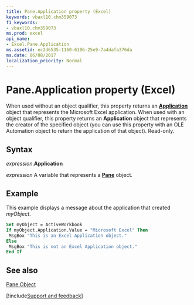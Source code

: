 ```yaml
---
title: Pane.Application property (Excel)
keywords: vbaxl10.chm359073
f1_keywords:
- vbaxl10.chm359073
ms.prod: excel
api_name:
- Excel.Pane.Application
ms.assetid: ec2d6535-1160-6196-25e9-7a4dafa376da
ms.date: 06/08/2017
localization_priority: Normal
---
```



# Pane.Application property (Excel)

When used without an object qualifier, this property returns an  **[Application](Excel.Application(object).md)** object that represents the Microsoft Excel application. When used with an object qualifier, this property returns an **Application** object that represents the creator of the specified object (you can use this property with an OLE Automation object to return the application of that object). Read-only.


## Syntax

_expression_.**Application**

_expression_ A variable that represents a **[Pane](Excel.Pane.md)** object.


## Example

This example displays a message about the application that created _myObject_.


```vb
Set myObject = ActiveWorkbook 
If myObject.Application.Value = "Microsoft Excel" Then 
 MsgBox "This is an Excel Application object." 
Else 
 MsgBox "This is not an Excel Application object." 
End If
```


## See also


[Pane Object](Excel.Pane.md)

[!include[Support and feedback](~/includes/feedback-boilerplate.md)]